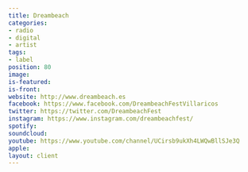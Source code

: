 ```yaml
---
title: Dreambeach
categories:
- radio
- digital
- artist
tags:
- label
position: 80
image: 
is-featured: 
is-front: 
website: http://www.dreambeach.es
facebook: https://www.facebook.com/DreambeachFestVillaricos
twitter: https://twitter.com/DreambeachFest
instagram: https://www.instagram.com/dreambeachfest/
spotify: 
soundcloud: 
youtube: https://www.youtube.com/channel/UCirsb9ukXh4LWQwBllSJe3Q
apple: 
layout: client
---
```


